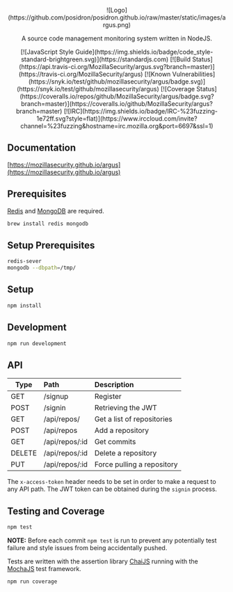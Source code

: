 <p align="center">
![Logo](https://github.com/posidron/posidron.github.io/raw/master/static/images/argus.png)
</p>

<p align="center">
A source code management monitoring system written in NodeJS.
</p>

<p align="center">
[![JavaScript Style Guide](https://img.shields.io/badge/code_style-standard-brightgreen.svg)](https://standardjs.com)
[![Build Status](https://api.travis-ci.org/MozillaSecurity/argus.svg?branch=master)](https://travis-ci.org/MozillaSecurity/argus) [![Known Vulnerabilities](https://snyk.io/test/github/mozillasecurity/argus/badge.svg)](https://snyk.io/test/github/mozillasecurity/argus)
[![Coverage Status](https://coveralls.io/repos/github/MozillaSecurity/argus/badge.svg?branch=master)](https://coveralls.io/github/MozillaSecurity/argus?branch=master) [![IRC](https://img.shields.io/badge/IRC-%23fuzzing-1e72ff.svg?style=flat)](https://www.irccloud.com/invite?channel=%23fuzzing&amp;hostname=irc.mozilla.org&amp;port=6697&amp;ssl=1)
</p>

## Documentation

[https://mozillasecurity.github.io/argus](https://mozillasecurity.github.io/argus)

## Prerequisites

[Redis](https://redis.io/download) and
[MongoDB](https://docs.mongodb.com/manual/tutorial/install-mongodb-on-ubuntu/#install-mongodb-community-edition) are required.

```bash
brew install redis mongodb
```

## Setup Prerequisites

```bash
redis-sever
mongodb --dbpath=/tmp/
```

## Setup
```bash
npm install
```

## Development

```bash
npm run development
```

## API

| Type   | Path           | Description                |
| -------|:---------------| :--------------------------|
| GET    | /signup        | Register                   |
| POST   | /signin        | Retrieving the JWT         |
| GET    | /api/repos/    | Get a list of repositories |
| POST   | /api/repos     | Add a repository           |
| GET    | /api/repos/:id | Get commits                |
| DELETE | /api/repos/:id | Delete a repository        |
| PUT    | /api/repos/:id | Force pulling a repository |


The ```x-access-token``` header needs to be set in order to make a request to any API path. The JWT token can be obtained during the ```signin``` process.

## Testing and Coverage

```bash
npm test
```

**NOTE:** Before each commit ```npm test``` is run to prevent any potentially test failure and style issues from being accidentally pushed.

Tests are written with the assertion library [ChaiJS](http://chaijs.com/api/bdd) running with the [MochaJS](https://mochajs.org) test framework.

```bash
npm run coverage
```
